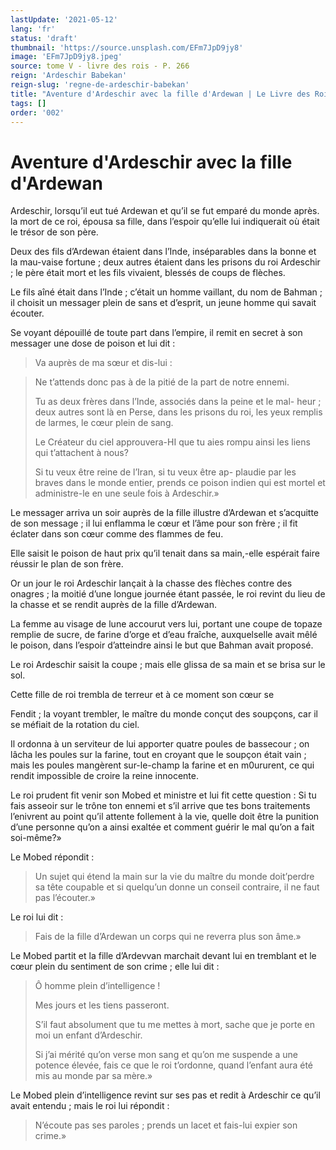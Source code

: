```yaml
---
lastUpdate: '2021-05-12'
lang: 'fr'
status: 'draft'
thumbnail: 'https://source.unsplash.com/EFm7JpD9jy8'
image: 'EFm7JpD9jy8.jpeg'
source: tome V - livre des rois - P. 266
reign: 'Ardeschir Babekan'
reign-slug: 'regne-de-ardeschir-babekan'
title: "Aventure d'Ardeschir avec la fille d'Ardewan | Le Livre des Rois | Shâhnâmeh"
tags: []
order: '002'
---
```


# Aventure d'Ardeschir avec la fille d'Ardewan

Ardeschir, lorsqu’il eut tué Ardewan et qu’il se fut emparé du monde après. la mort de ce roi, épousa sa fille, dans l’espoir qu’elle lui indiquerait où était le trésor de son père.

Deux des fils d’Ardewan étaient dans l’Inde, inséparables dans la bonne et la mau-vaise fortune ; deux autres étaient dans les prisons du roi Ardeschir ; le père était mort et les fils vivaient, blessés de coups de flèches.

Le fils aîné était dans l’Inde ; c’était un homme vaillant, du nom de Bahman ; il choisit un messager plein de sans et d’esprit, un jeune homme qui savait écouter.

Se voyant dépouillé de toute part dans l’empire, il remit en secret à son messager une dose de poison et lui dit :

> Va auprès de ma sœur et dis-lui :

> Ne t’attends donc pas à de la pitié de la part de notre ennemi.
>
> Tu as deux frères dans l’Inde, associés dans la peine et le mal- heur ; deux autres sont là en Perse, dans les prisons du roi, les yeux remplis de larmes, le cœur plein de sang.
>
> Le Créateur du ciel approuvera-HI que tu aies rompu ainsi les liens qui t’attachent à nous?
>
> Si tu veux être reine de l’Iran, si tu veux être ap- plaudie par les braves dans le monde entier, prends ce poison indien qui est mortel et administre-le en une seule fois à Ardeschir.»

Le messager arriva un soir auprès de la fille illustre d’Ardewan et s’acquitte de son message ; il lui enflamma le cœur et l’âme pour son frère ; il fit éclater dans son cœur comme des flammes de feu.

Elle saisit le poison de haut prix qu’il tenait dans sa main,-elle espérait faire réussir le plan de son frère.

Or un jour le roi Ardeschir lançait à la chasse des flèches contre des onagres ; la moitié d’une longue journée étant passée, le roi revint du lieu de la chasse et se rendit auprès de la fille d’Ardewan.

La femme au visage de lune accourut vers lui, portant une coupe de topaze remplie de sucre, de farine d’orge et d’eau fraîche, auxquelselle avait mêlé le poison, dans l’espoir d’atteindre ainsi le but que Bahman avait proposé.

Le roi Ardeschir saisit la coupe ; mais elle glissa de sa main et se brisa sur le sol.

Cette fille de roi trembla de terreur et à ce moment son cœur se

Fendit ; la voyant trembler, le maître du monde conçut des soupçons, car il se méfiait de la rotation du ciel.

Il ordonna à un serviteur de lui apporter quatre poules de bassecour ; on lâcha les poules sur la farine, tout en croyant que le soupçon était vain ; mais les poules mangèrent sur-le-champ la farine et en m0ururent, ce qui rendit impossible de croire la reine innocente.

Le roi prudent fit venir son Mobed et ministre et lui fit cette question : Si tu fais asseoir sur le trône ton ennemi et s’il arrive que tes bons traitements l’enivrent au point qu’il attente follement à la vie, quelle doit être la punition d’une personne qu’on a ainsi exaltée et comment guérir le mal qu’on a fait soi-même?»

Le Mobed répondit :

> Un sujet qui étend la main sur la vie du maître du monde doit’perdre sa tête coupable et si quelqu’un donne un conseil contraire, il ne faut pas l’écouter.»

Le roi lui dit :

> Fais de la fille d’Ardewan un corps qui ne reverra plus son âme.»

Le Mobed partit et la fille d’Ardevvan marchait devant lui en tremblant et le cœur plein du sentiment de son crime ; elle lui dit :

> Ô homme plein d’intelligence !
>
> Mes jours et les tiens passeront.
>
> S’il faut absolument que tu me mettes à mort, sache que je porte en moi un enfant d’Ardeschir.
>
> Si j’ai mérité qu’on verse mon sang et qu’on me suspende a une potence élevée, fais ce que le roi t’ordonne, quand l’enfant aura été mis au monde par sa mère.»

Le Mobed plein d’intelligence revint sur ses pas et redit à Ardeschir ce qu’il avait entendu ; mais le roi lui répondit :

> N’écoute pas ses paroles ; prends un lacet et fais-lui expier son crime.»
